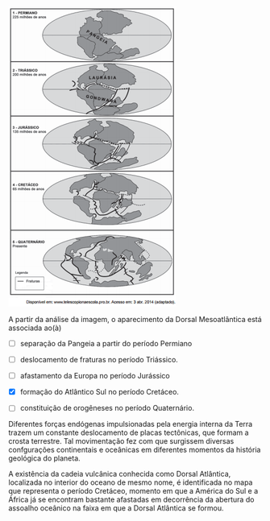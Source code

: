 

![](79d49664-2623-887c-8671-908b81408c05.png)

A partir da análise da imagem, o aparecimento da Dorsal Mesoatlântica está associada ao(à)



- [ ] separação da Pangeia a partir do período Permiano
- [ ] deslocamento de fraturas no período Triássico.
- [ ] afastamento da Europa no período Jurássico
- [x] formação do Atlântico Sul no período Cretáceo.
- [ ] constituição de orogêneses no período Quaternário.


Diferentes forças endógenas impulsionadas pela energia interna da Terra trazem um constante deslocamento de placas tectônicas, que formam a crosta terrestre. Tal movimentação fez com que surgissem diversas confgurações continentais e oceânicas em diferentes momentos da história geológica do planeta.

A existência da cadeia vulcânica conhecida como Dorsal Atlântica, localizada no interior do oceano de mesmo nome, é identificada no mapa que representa o período Cretáceo, momento em que a América do Sul e a África já se encontram bastante afastadas em decorrência da abertura do assoalho oceânico na faixa em que a Dorsal Atlântica se formou.

        